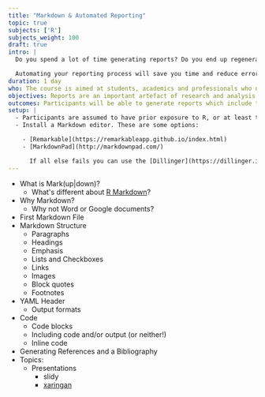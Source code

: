```yaml
---
title: "Markdown & Automated Reporting"
topic: true
subjects: ['R']
subjects_weight: 100
draft: true
intro: |
  Do you spend a lot of time generating reports? Do you end up regenerating tables and figures when new data become available? Is this a complicated and error-prone process? If so, then this course is for you!

  Automating your reporting process will save you time and reduce errors.
duration: 1 day
who: The course is aimed at students, academics and professionals who need to generate data-driven reports.
objectives: Reports are an important artefact of research and analysis. Often these reports need to be frequently generated or updated. Ideally this should be done in a reproducible manner. It's is an ideal opportunity for automation! In this course you'll learn how to use R and Markdown to efficiently generate sophisticated and visually appealing reports.
outcomes: Participants will be able to generate reports which include text, tables, figures, code and analytical results. They will also be able to flexibly style the reports.
setup: |
  - Participants are assumed to have prior exposure to R, or at least to programming of some variety. Ideally participants should have completed the [Data Wrangling]({{< ref "r-data-wrangling.md" >}}) and [Visualisation]({{< ref "r-visualisation.md" >}}) modules.
  - Install a Markdown editor. These are some options:

    - [Remarkable](https://remarkableapp.github.io/index.html)
    - [MarkdownPad](http://markdownpad.com/)

      If all else fails you can use the [Dillinger](https://dillinger.io/) online editor.
---
```


<!--
https://github.com/rstudio/rstudio-conf/tree/master/2017/Advanced%20R%20Markdown%20-%20Yihui%20Xie
https://github.com/rstudio/rstudio-conf/tree/master/2018/Multilingual_Rmarkdown--Aaron_Berg
https://github.com/rstudio/rstudio-conf/tree/master/2018/R_Markdown_Eight_Ways--Mine_Cetinkaya_Rundel
https://github.com/rstudio-education/intro-shiny-rmarkdown
-->

<!--
https://www.cultureofinsight.com/blog/2018/10/22/2018-08-20-automated-data-reports-with-r/
-->

<!--
1. Introduction to Markdown
2. Creating R Markdown documents in RStudio
    - Code chunks
    - Code chunk options
3. Building documents from a script
4. Sending documents via email
5. Automation with `cron`
5. Case study: Automated reporting of Cryptocurrency transactions
6. Build your own report
-->

<!--
- Data Ingestion
  - Loading data from flat files
  - Database queries
- Data Preparation
  - Wrangling data with [dplyr](https://github.com/tidyverse/dplyr)
  - Pivoting data with [tidyr](https://github.com/tidyverse/tidyr)
- Figures and Tables
  - Generating plots with [ggplot2](https://github.com/tidyverse/ggplot2)
  - Building tables
- Styling Reports
- Dissemination
  - Emailing reports
- Twitter
- Slack
- Telegram
- Deploying
  - Scheduling report generation
-->

- What is Mark(up|down)?
  - What's different about [R Markdown](https://github.com/rstudio/rmarkdown)?
- Why Markdown?
  - Why not Word or Google documents?
- First Markdown File
- Markdown Structure
  - Paragraphs
  - Headings
  - Emphasis
  - Lists and Checkboxes
  - Links
  - Images
  - Block quotes
  - Footnotes
- YAML Header
  - Output formats
- Code
  - Code blocks
  - Including code and/or output (or neither!)
  - Inline code
- Generating References and a Bibliography
- Topics:
  - Presentations
    - slidy
    - [xaringan](https://github.com/yihui/xaringan)

<!--
  - Building Dashboards with [flexdashboard](https://github.com/rstudio/flexdashboard)
  - Writing a Book with [bookdown](https://github.com/rstudio/bookdown)
  - Creating a Blog with [blogdown](https://github.com/rstudio/blogdown)
  - Making Interactive Tutorials with [learnr](https://github.com/rstudio/learnr)
-->
